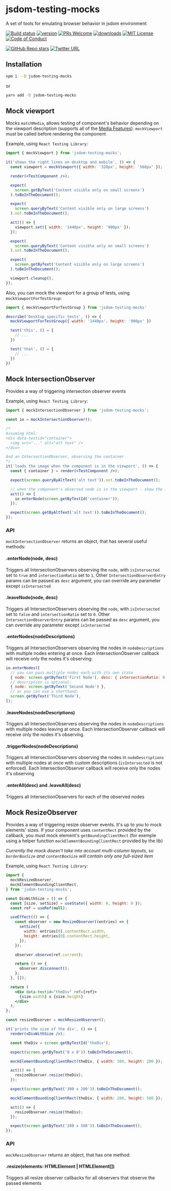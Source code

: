 # jsdom-testing-mocks

A set of tools for emulating browser behavior in jsdom environment

[![Build status][build-status-badge]][build-status]
[![version][version-badge]][package]
[![PRs Welcome][prs-badge]][prs]
[![downloads][downloads-badge]][npmtrends]
[![MIT License][license-badge]][license]
[![Code of Conduct][coc-badge]][coc]

[![GitHub Repo stars][star-badge]][star]
[![Twitter URL][twitter-badge]][twitter]

## Installation

```sh
npm i --D jsdom-testing-mocks
```

or

```sh
yarn add -D jsdom-testing-mocks
```

## Mock viewport

Mocks `matchMedia`, allows testing of component's behavior depending on the viewport description (supports all of the [Media Features](http://www.w3.org/TR/css3-mediaqueries/#media1)). `mockViewport` must be called before rendering the component

Example, using `React Testing Library`:

```jsx
import { mockViewport } from 'jsdom-testing-mocks';

it('shows the right lines on desktop and mobile', () => {
  const viewport = mockViewport({ width: '320px', height: '568px' });

  render(<TestComponent />);

  expect(
    screen.getByText('Content visible only on small screens')
  ).toBeInTheDocument();

  expect(
    screen.queryByText('Content visible only on large screens')
  ).not.toBeInTheDocument();

  act(() => {
    viewport.set({ width: '1440px', height: '900px' });
  });

  expect(
    screen.queryByText('Content visible only on small screens')
  ).not.toBeInTheDocument();

  expect(
    screen.getByText('Content visible only on large screens')
  ).toBeInTheDocument();

  viewport.cleanup();
});
```

Also, you can mock the viewport for a group of tests, using `mockViewportForTestGroup`:

```jsx
import { mockViewportForTestGroup } from 'jsdom-testing-mocks'

describe('Desktop specific tests', () => {
  mockViewportForTestGroup({ width: '1440px', height: '900px' })

  test('this', () = {
    // ...
  })

  test('that', () = {
    // ...
  })
})
```

## Mock IntersectionObserver

Provides a way of triggering intersection observer events

Example, using `React Testing Library`:

```jsx
import { mockIntersectionObserver } from 'jsdom-testing-mocks';

const io = mockIntersectionObserver();

/*
Assuming html:
<div data-testid="container">
  <img src="..." alt="alt text" />
</div>

And an IntersectionObserver, observing the container
*/
it('loads the image when the component is in the viewport', () => {
  const { container } = render(<TestComponent />);

  expect(screen.queryByAltText('alt text')).not.toBeInTheDocument();

  // when the component's observed node is in the viewport - show the image
  act(() => {
    io.enterNode(screen.getByTestId('container'));
  });

  expect(screen.getByAltText('alt text')).toBeInTheDocument();
});
```

### API

`mockIntersectionObserver` returns an object, that has several useful methods:

#### .enterNode(node, desc)

Triggers all IntersectionObservers observing the `node`, with `isIntersected` set to `true` and `intersectionRatio` set to `1`. Other `IntersectionObserverEntry` params can be passed as `desc` argument, you can override any parameter except `isIntersected`

#### .leaveNode(node, desc)

Triggers all IntersectionObservers observing the `node`, with `isIntersected` set to `false` and `intersectionRatio` set to `0`. Other `IntersectionObserverEntry` params can be passed as `desc` argument, you can override any parameter except `isIntersected`

#### .enterNodes(nodeDescriptions)

Triggers all IntersectionObservers observing the nodes in `nodeDescriptions` with multiple nodes entering at once. Each IntersectionObserver callback will receive only the nodes it's observing:

```js
io.enterNodes([
  // you can pass multiple nodes each with its own state
  { node: screen.getByText('First Node'), desc: { intersectionRatio: 0.5 } },
  // description is optional:
  { node: screen.getByText('Second Node') },
  // or you can use a shorthand:
  screen.getByText('Third Node'),
]);
```

#### .leaveNodes(nodeDescriptions)

Triggers all IntersectionObservers observing the nodes in `nodeDescriptions` with multiple nodes leaving at once. Each IntersectionObserver callback will receive only the nodes it's observing.

#### .triggerNodes(nodeDescriptions)

Triggers all IntersectionObservers observing the nodes in `nodeDescriptions` with multiple nodes at once with custom descriptions (`isIntersected` is not enforced). Each IntersectionObserver callback will receive only the nodes it's observing

#### .enterAll(desc) and .leaveAll(desc)

Triggers all IntersectionObservers for each of the observed nodes

## Mock ResizeObserver

Provides a way of triggering resize observer events. It's up to you to mock elements' sizes. If your component uses `contentRect` provided by the callback, you must mock element's `getBoundingClientRect` (for exemple using a helper function `mockElementBoundingClientRect` provided by the lib)

_Currently the mock doesn't take into account multi-column layouts, so `borderBoxSize` and `contentBoxSize` will contain only one full-sized item_

Example, using `React Testing Library`:

```jsx
import {
  mockResizeObserver,
  mockElementBoundingClientRect,
} from 'jsdom-testing-mocks';

const DivWithSize = () => {
  const [size, setSize] = useState({ width: 0, height: 0 });
  const ref = useRef(null);

  useEffect(() => {
    const observer = new ResizeObserver((entries) => {
      setSize({
        width: entries[0].contentRect.width,
        height: entries[0].contentRect.height,
      });
    });

    observer.observe(ref.current);

    return () => {
      observer.disconnect();
    };
  }, []);

  return (
    <div data-testid="theDiv" ref={ref}>
      {size.width} x {size.height}
    </div>
  );
};

const resizeObserver = mockResizeObserver();

it('prints the size of the div', () => {
  render(<DivWithSize />);

  const theDiv = screen.getByTestId('theDiv');

  expect(screen.getByText('0 x 0')).toBeInTheDocument();

  mockElementBoundingClientRect(theDiv, { width: 300, height: 200 });

  act(() => {
    resizeObserver.resize(theDiv);
  });

  expect(screen.getByText('300 x 200')).toBeInTheDocument();

  mockElementBoundingClientRect(theDiv, { width: 200, height: 500 });

  act(() => {
    resizeObserver.resize(theDiv);
  });

  expect(screen.getByText('200 x 500')).toBeInTheDocument();
});
```

### API

`mockResizeObserver` returns an object, that has one method:

#### .resize(elements: HTMLElement | HTMLElement[])

Triggers all resize observer callbacks for all observers that observe the passed elements

<!-- prettier-ignore-start -->

[version-badge]: https://img.shields.io/npm/v/jsdom-testing-mocks.svg?style=flat-square
[package]: https://www.npmjs.com/package/jsdom-testing-mocks
[downloads-badge]: https://img.shields.io/npm/dm/jsdom-testing-mocks.svg?style=flat-square
[npmtrends]: http://www.npmtrends.com/jsdom-testing-mocks
[license-badge]: https://img.shields.io/npm/l/jsdom-testing-mocks.svg?style=flat-square
[license]: https://github.com/trurl-master/jsdom-testing-mocks/blob/master/LICENSE
[build-status-badge]: https://img.shields.io/github/workflow/status/trurl-master/jsdom-testing-mocks/CI?style=flat-square
[build-status]: https://github.com/trurl-master/jsdom-testing-mocks/actions/workflows/main.yml
[prs-badge]: https://img.shields.io/badge/PRs-welcome-brightgreen.svg?style=flat-square
[prs]: http://makeapullrequest.com
[coc-badge]: https://img.shields.io/badge/code%20of-conduct-ff69b4.svg?style=flat-square
[coc]: https://github.com/trurl-master/jsdom-testing-mocks/blob/master/CODE_OF_CONDUCT.md
[star-badge]: https://img.shields.io/github/stars/trurl-master/jsdom-testing-mocks?style=social
[star]: https://github.com/trurl-master/jsdom-testing-mocks/stargazers
[twitter-badge]: https://img.shields.io/twitter/url?style=social&url=https%3A%2F%2Fgithub.com%2Ftrurl-master%2Fjsdom-testing-mocks
[twitter]: https://twitter.com/intent/tweet?text=Check%20out%20jsdom-testing-mocks%20by%20@ivangaliatin%20https%3A%2F%2Fgithub.com%2Ftrurl-master%2Fjsdom-testing-mocks


<!-- prettier-ignore-end -->
